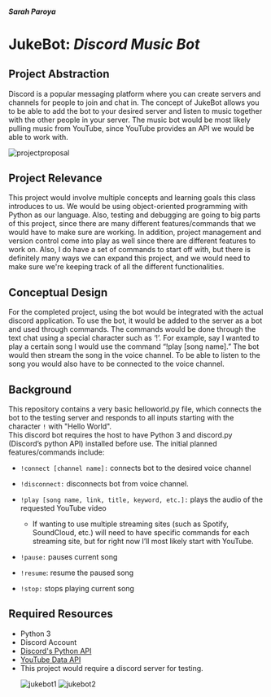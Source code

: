 ##### Sarah Paroya

# **JukeBot**: _Discord Music Bot_
## Project Abstraction
Discord is a popular messaging platform where you can create servers 
and channels for people to join and chat in. The concept of JukeBot 
allows you to be able to add the bot to your desired server and listen 
to music together with the other people in your server. The music bot would
be most likely pulling music from YouTube, since YouTube provides an API we
would be able to work with. <p>
![projectproposal](https://user-images.githubusercontent.com/63789040/108932874-12b3d480-7618-11eb-9967-62d552e925ad.png)

## Project Relevance
This project would involve multiple concepts and learning goals 
this class introduces to us. We would be using object-oriented programming
with Python as our language. Also, testing and debugging are going to big parts
of this project, since there are many different features/commands that we would 
have to make sure are working. In addition, project management and version control
come into play as well since there are different features to work on. Also, I do 
have a set of commands to start off with, but there is definitely many ways we can 
expand this project, and we would need to make sure we're keeping track of all the 
different functionalities. 

## Conceptual Design
For the completed project, using the bot would be integrated with
the actual discord application. To use the bot, it would be added to 
the server as a bot and used through commands. The commands would be 
done through the text chat using a special character such as ‘!’. For 
example, say I wanted to play a certain song I would use the command
“!play [song name].” The bot would then stream the song in the voice
channel. To be able to listen to the song you would also have to be 
connected to the voice channel. 
## Background
This repository contains a very basic helloworld.py file, 
which connects the bot to the testing server and responds to all 
inputs starting with the character `!` with "Hello World".  
This discord bot requires the host to have Python 3 and discord.py 
(Discord’s python API) installed before use. The initial planned features/commands include:
- `!connect [channel name]:` connects bot to the desired voice channel <p>
- `!disconnect:` disconnects bot from voice channel. <p>
- `!play [song name, link, title, keyword, etc.]:` plays the audio of the requested YouTube video<p>
  - If wanting to use multiple streaming sites (such as Spotify, SoundCloud, etc.) will need to have specific commands for each streaming site, but for right now I’ll most likely start with YouTube. <p>
- `!pause:` pauses current song<p>
- `!resume`: resume the paused song<p>
- `!stop:` stops playing current song<p>
## Required Resources
-  Python 3
- Discord Account
-  [Discord's Python API](https://discordpy.readthedocs.io/en/latest/ "Discords Python API")
- [YouTube Data API](https://developers.google.com/youtube/v3/docs/search/list)
- This project would require a discord server for testing. <p> <p>
![jukebot1](https://user-images.githubusercontent.com/63789040/108933445-2a3f8d00-7619-11eb-9ed5-8582f5bf3646.png)
![jukebot2](https://user-images.githubusercontent.com/63789040/108933453-2ca1e700-7619-11eb-8d27-8c4790ef8919.png)
